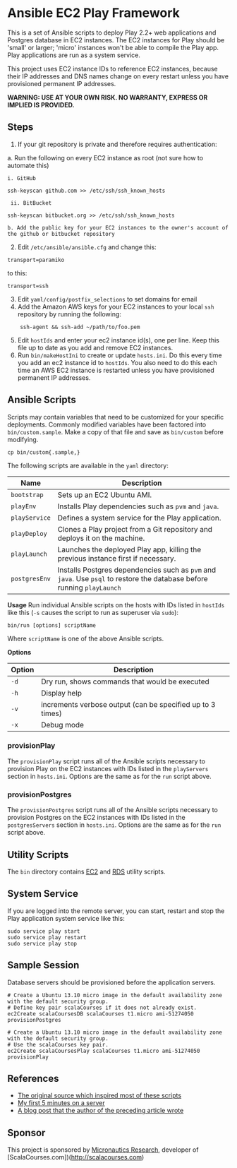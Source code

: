# Ansible EC2 Play Framework
This is a set of Ansible scripts to deploy Play 2.2+ web applications and Postgres database in EC2 instances.
The EC2 instances for Play should be 'small' or larger; 'micro' instances won't be able to compile the Play app.
Play applications are run as a system service.

This project uses EC2 instance IDs to reference EC2 instances, because their IP addresses and DNS names change on every restart unless you have provisioned permanent IP addresses.

**WARNING: USE AT YOUR OWN RISK. NO WARRANTY, EXPRESS OR IMPLIED IS PROVIDED.**

## Steps

1. If your git repository is private and therefore requires authentication:

  a. Run the following on every EC2 instance as root (not sure how to automate this)
    
    i. GitHub
````
ssh-keyscan github.com >> /etc/ssh/ssh_known_hosts
````

     ii. BitBucket
````
ssh-keyscan bitbucket.org >> /etc/ssh/ssh_known_hosts
````
    b. Add the public key for your EC2 instances to the owner's account of the github or bitbucket repository
2. Edit `/etc/ansible/ansible.cfg` and change this:
````
transport=paramiko
````
to this:
````
transport=ssh
````
3. Edit `yaml/config/postfix_selections` to set domains for email 
4. Add the Amazon AWS keys for your EC2 instances to your local `ssh` repository by running the following:
```` 
    ssh-agent && ssh-add ~/path/to/foo.pem
````
5. Edit `hostIds` and enter your ec2 instance id(s), one per line. Keep this file up to date as you add and remove EC2 instances.
6. Run `bin/makeHostIni` to create or update `hosts.ini`. Do this every time you add an ec2 instance id to `hostIds`. 
   You also need to do this each time an AWS EC2 instance is restarted unless you have provisioned permanent IP addresses.

## Ansible Scripts
Scripts may contain variables that need to be customized for your specific deployments. 
Commonly modified variables have been factored into `bin/custom.sample`. 
Make a copy of that file and save as `bin/custom` before modifying.

    cp bin/custom{.sample,}

The following scripts are available in the `yaml` directory:

| Name          | Description                                                                                                             |
| ------------- | ----------------------------------------------------------------------------------------------------------------------- |
| `bootstrap`   | Sets up an EC2 Ubuntu AMI.                                                                                              |
| `playEnv`     | Installs Play dependencies such as `pvm` and `java`.                                                                    |
| `playService` | Defines a system service for the Play application.                                                                      |
| `playDeploy`  | Clones a Play project from a Git repository and deploys it on the machine.                                              |
| `playLaunch`  | Launches the deployed Play app, killing the previous instance first if necessary.                                       |
| `postgresEnv` | Installs Postgres dependencies such as `pvm` and `java`. Use `psql` to restore the database before running `playLaunch` |

**Usage**
Run individual Ansible scripts on the hosts with IDs listed in `hostIds` like this (`-s` causes the script to run as superuser via `sudo`):

    bin/run [options] scriptName

Where `scriptName` is one of the above Ansible scripts.

**Options**

| Option       | Description                                                     |
| ------------ | --------------------------------------------------------------- |
| `-d`         | Dry run, shows commands that would be executed                  |
| `-h`         | Display help                                                    |
| `-v`         | increments verbose output (can be specified up to 3 times)      |
| `-x`         | Debug mode                                                      |

### provisionPlay
The `provisionPlay` script runs all of the Ansible scripts necessary to provision Play on the EC2 instances with IDs listed in the `playServers` section in `hosts.ini`.
Options are the same as for the `run` script above.

### provisionPostgres
The `provisionPostgres` script runs all of the Ansible scripts necessary to provision Postgres on the EC2 instances with IDs listed in the `postgresServers` section in `hosts.ini`.
Options are the same as for the `run` script above.

## Utility Scripts
The `bin` directory contains [EC2](EC2.md) and [RDS](RDS.md) utility scripts.

## System Service
If you are logged into the remote server, you can start, restart and stop the Play application system service like this:

    sudo service play start
    sudo service play restart
    sudo service play stop

## Sample Session
Database servers should be provisioned before the application servers.

    # Create a Ubuntu 13.10 micro image in the default availability zone with the default security group. 
    # Define key pair scalaCourses if it does not already exist.
    ec2Create scalaCoursesDB scalaCourses t1.micro ami-51274050
    provisionPostgres

    # Create a Ubuntu 13.10 micro image in the default availability zone with the default security group. 
    # Use the scalaCourses key pair.
    ec2Create scalaCoursesPlay scalaCourses t1.micro ami-51274050
    provisionPlay

## References
* [The original source which inspired most of these scripts](https://github.com/phred/5minbootstrap)
* [My first 5 minutes on a server](http://plusbryan.com/my-first-5-minutes-on-a-server-or-essential-security-for-linux-servers)
* [A blog post that the author of the preceding article wrote](http://practicalops.com/my-first-5-minutes-on-a-server.html)

## Sponsor
This project is sponsored by [Micronautics Research](http://micronauticsresearch.com),
developer of [ScalaCourses.com])(http://scalacourses.com)